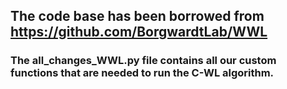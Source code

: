## The code base has been borrowed from https://github.com/BorgwardtLab/WWL

### The all_changes_WWL.py file contains all our custom functions that are needed to run the C-WL algorithm.
